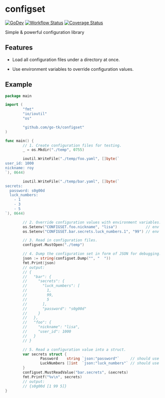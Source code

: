 # configset

[![GoDev](https://pkg.go.dev/badge/golang.org/x/pkgsite.svg)](https://pkg.go.dev/github.com/go-tk/configset)
[![Workflow Status](https://github.com/go-tk/configset/actions/workflows/main.yaml/badge.svg?branch=main)](https://github.com/go-tk/configset/actions)
[![Coverage Status](https://codecov.io/gh/go-tk/configset/branch/main/graph/badge.svg)](https://codecov.io/gh/go-tk/configset)

Simple & powerful configuration library

## Features

- Load all configuration files under a directory at once.

- Use environment variables to override configuration values.

## Example

```go
package main

import (
        "fmt"
        "io/ioutil"
        "os"

        "github.com/go-tk/configset"
)

func main() {
        // 1. Create configuration files for testing.
        _ = os.Mkdir("./temp", 0755)

        ioutil.WriteFile("./temp/foo.yaml", []byte(`
user_id: 1000
nickname: roy
`), 0644)

        ioutil.WriteFile("./temp/bar.yaml", []byte(`
secrets:
  password: s0g00d
  luck_numbers:
    - 1
    - 3
    - 5
`), 0644)

        // 2. Override configuration values with environment variables.
        os.Setenv("CONFIGSET.foo.nickname", "lisa")             // env value should be valid YAML
        os.Setenv("CONFIGSET.bar.secrets.luck_numbers.1", "99") // env value should be valid YAML

        // 3. Read in configuration files.
        configset.MustOpen("./temp")

        // 4. Dump the configuration set in form of JSON for debugging.
        json := string(configset.Dump("", "  "))
        fmt.Print(json)
        // output:
        // {
        //   "bar": {
        //     "secrets": {
        //       "luck_numbers": [
        //         1,
        //         99,
        //         5
        //       ],
        //       "password": "s0g00d"
        //     }
        //   },
        //   "foo": {
        //     "nickname": "lisa",
        //     "user_id": 1000
        //   }
        // }

        // 5. Read a configuration value into a struct.
        var secrets struct {
                Password    string `json:"password"`     // should use json tag rather than yaml tag
                LuckNumbers []int  `json:"luck_numbers"` // should use json tag rather than yaml tag
        }
        configset.MustReadValue("bar.secrets", &secrets)
        fmt.Printf("%v\n", secrets)
        // output:
        // {s0g00d [1 99 5]}
}
```
